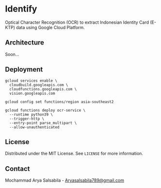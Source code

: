 # Identify

Optical Character Recognition (OCR) to extract Indonesian Identity Card (E-KTP) data using Google Cloud Platform.

## Architecture

Soon...

## Deployment

```shell
gcloud services enable \
  cloudbuild.googleapis.com \
  cloudfunctions.googleapis.com \
  vision.googleapis.com
```

```shell
gcloud config set functions/region asia-southeast2
```

```shell
gcloud functions deploy ocr-service \
  --runtime python39 \
  --trigger-http \
  --entry-point parse_multipart \
  --allow-unauthenticated
```

## License

Distributed under the MIT License. See `LICENSE` for more information.

## Contact

Mochammad Arya Salsabila - Aryasalsabila789@gmail.com
